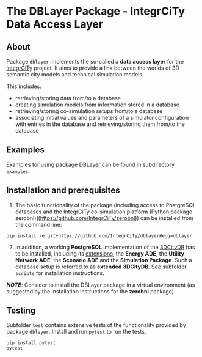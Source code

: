 # The DBLayer Package - IntegrCiTy Data Access Layer

## About

Package `dblayer` implements the so-called a **data access layer** for the [IntegrCiTy](http://iese.heig-vd.ch/projets/integrcity) project.
It aims to provide a link between the worlds of 3D semantic city models and technical simulation models.

This includes:
* retrieving/storing data from/to a database
* creating simulation models from information stored in a database
* retrieving/storing co-simulation setups from/to a database
* associating initial values and parameters of a simulator configuration with entries in the database and retrieving/storing them from/to the database


## Examples

Examples for using package DBLayer can be found in subdirectory `examples`.


## Installation and prerequisites

1. The basic functionality of the package (including access to PostgreSQL databases and the IntegrCiTy co-simulation platform (Python package zerobnl)](https://github.com/IntegrCiTy/zerobnl)) can be installed from the command line:
```
pip install -e git+https://github.com/IntegrCiTy/dblayer#egg=dblayer
```
2. In addition, a working **PostgreSQL** implementation of the [3DCityDB](https://www.3dcitydb.org) has to be installed, including its [extensions](https://github.com/gioagu/3dcitydb_ade), the **Energy ADE**, the **Utility Network ADE**, the **Scenario ADE** and the **Simulation Package**.
Such a database setup is referred to as **extended 3DCityDB**.
See subfolder `scripts` for installation instructions.

***NOTE***: Consider to install the DBLayer package in a virtual environment (as suggested by the installation instructions for the **zerobnl** package).

## Testing

Subfolder `test` contains extensive tests of the functionality provided by package `dblayer`.
Install and run `pytest` to run the tests.
```
pip install pytest
pytest
```
